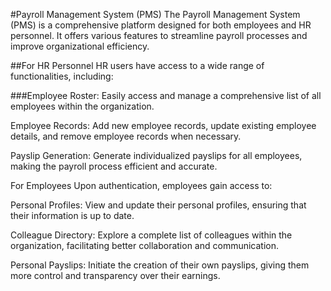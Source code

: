#Payroll Management System (PMS)
The Payroll Management System (PMS) is a comprehensive platform designed for both employees and HR personnel. It offers various features to streamline payroll processes and improve organizational efficiency.

##For HR Personnel
HR users have access to a wide range of functionalities, including:

###Employee Roster: Easily access and manage a comprehensive list of all employees within the organization.

Employee Records: Add new employee records, update existing employee details, and remove employee records when necessary.

Payslip Generation: Generate individualized payslips for all employees, making the payroll process efficient and accurate.

For Employees
Upon authentication, employees gain access to:

Personal Profiles: View and update their personal profiles, ensuring that their information is up to date.

Colleague Directory: Explore a complete list of colleagues within the organization, facilitating better collaboration and communication.

Personal Payslips: Initiate the creation of their own payslips, giving them more control and transparency over their earnings.
